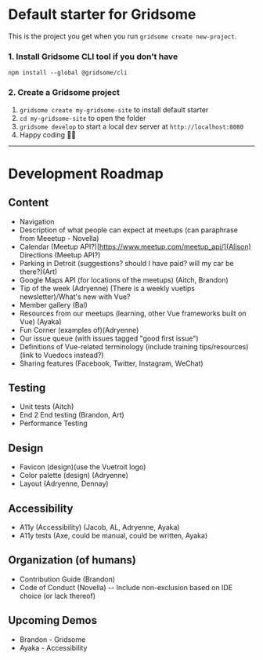 # Default starter for Gridsome

This is the project you get when you run `gridsome create new-project`.

### 1. Install Gridsome CLI tool if you don't have

`npm install --global @gridsome/cli`

### 2. Create a Gridsome project

1. `gridsome create my-gridsome-site` to install default starter
2. `cd my-gridsome-site` to open the folder
3. `gridsome develop` to start a local dev server at `http://localhost:8080`
4. Happy coding 🎉🙌

---

# Development Roadmap

## Content

- Navigation
- Description of what people can expect at meetups (can paraphrase from Meeetup - Novella)
- Calendar (Meetup API?)[https://www.meetup.com/meetup_api/](Alison) Directions (Meetup API?)
- Parking in Detroit (suggestions? should I have paid? will my car be there?)(Art)
- Google Maps API (for locations of the meetups) (Aitch, Brandon)
- Tip of the week (Adryenne) (There is a weekly vuetips newsletter)/What's new with Vue?
- Member gallery (Bal)
- Resources from our meetups (learning, other Vue frameworks built on Vue) (Ayaka)
- Fun Corner (examples of)(Adryenne)
- Our issue queue (with issues tagged "good first issue")
- Definitions of Vue-related terminology (include training tips/resources)(link to Vuedocs instead?)
- Sharing features (Facebook, Twitter, Instagram, WeChat)

## Testing

- Unit tests (Aitch)
- End 2 End testing (Brandon, Art)
- Performance Testing

## Design

- Favicon (design)(use the Vuetroit logo)
- Color palette (design) (Adryenne)
- Layout (Adryenne, Dennay)

## Accessibility

- A11y (Accessibility) (Jacob, AL, Adryenne, Ayaka)
- A11y tests (Axe, could be manual, could be written, Ayaka)

## Organization (of humans)

- Contribution Guide (Brandon)
- Code of Conduct (Novella)
  -- Include non-exclusion based on IDE choice (or lack thereof)

## Upcoming Demos

- Brandon - Gridsome
- Ayaka - Accessibility
